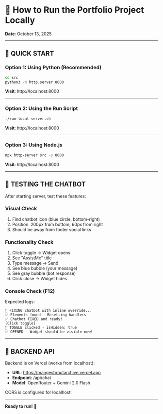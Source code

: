 # 🚀 How to Run the Portfolio Project Locally

**Date**: October 13, 2025

---

## 🎯 QUICK START

### Option 1: Using Python (Recommended)

```bash
cd src
python3 -m http.server 8000
```

**Visit**: http://localhost:8000

---

### Option 2: Using the Run Script

```bash
./run-local-server.sh
```

**Visit**: http://localhost:8000

---

### Option 3: Using Node.js

```bash
npx http-server src -p 8000
```

**Visit**: http://localhost:8000

---

## 🧪 TESTING THE CHATBOT

After starting server, test these features:

### Visual Check
1. Find chatbot icon (blue circle, bottom-right)
2. Position: 200px from bottom, 60px from right
3. Should be away from footer social links

### Functionality Check
1. Click toggle → Widget opens
2. See "AssistMe" title
3. Type message → Send
4. See blue bubble (your message)
5. See gray bubble (bot response)
6. Click close → Widget hides

### Console Check (F12)
Expected logs:
```
🚀 FIXING chatbot with inline override...
✅ Elements found - Resetting handlers
✅ Chatbot FIXED and ready!
[Click toggle]
🔄 TOGGLE clicked - isHidden: true
✅ OPENED - Widget should be visible now!
```

---

## 🔧 BACKEND API

Backend is on Vercel (works from localhost):
- **URL**: https://mangeshrautarchive.vercel.app
- **Endpoint**: /api/chat
- **Model**: OpenRouter + Gemini 2.0 Flash

CORS is configured for localhost!

---

**Ready to run!** 🚀
